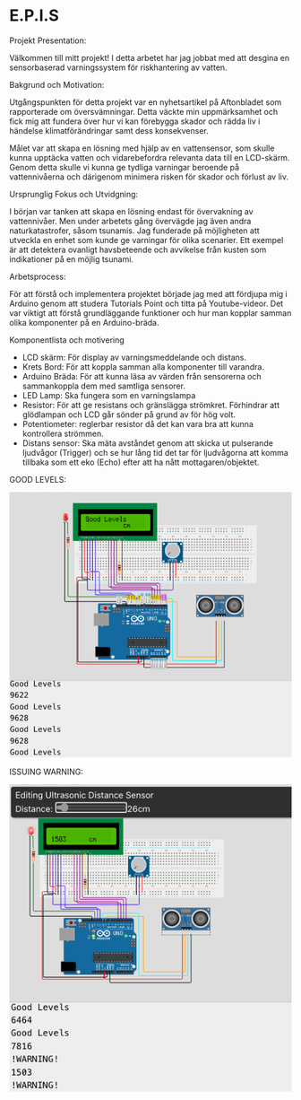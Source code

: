 # E.P.I.S
Projekt Presentation: 

Välkommen till mitt projekt!
I detta arbetet har jag jobbat med att desgina en sensorbaserad varningssystem för riskhantering av vatten. 

Bakgrund och Motivation:

Utgångspunkten för detta projekt var en nyhetsartikel på Aftonbladet som rapporterade om översvämningar. Detta väckte min uppmärksamhet och fick mig att fundera över hur vi kan förebygga skador och rädda liv i händelse klimatförändringar samt dess konsekvenser.

Målet var att skapa en lösning med hjälp av en vattensensor, som skulle kunna upptäcka vatten och vidarebefordra relevanta data till en LCD-skärm. Genom detta skulle vi kunna ge tydliga varningar beroende på vattennivåerna och därigenom minimera risken för skador och förlust av liv.

Ursprunglig Fokus och Utvidgning:

I början var tanken att skapa en lösning endast för övervakning av vattennivåer. Men under arbetets gång övervägde jag även andra naturkatastrofer, såsom tsunamis. Jag funderade på möjligheten att utveckla en enhet som kunde ge varningar för olika scenarier. Ett exempel är att detektera ovanligt havsbeteende och avvikelse från kusten som indikationer på en möjlig tsunami.

Arbetsprocess: 

För att förstå och implementera projektet började jag med att fördjupa mig i Arduino genom att studera Tutorials Point och titta på Youtube-videor. Det var viktigt att förstå grundläggande funktioner och hur man kopplar samman olika komponenter på en Arduino-bräda.

Komponentlista och motivering
- LCD skärm: För display av varningsmeddelande och distans.
- Krets Bord: För att koppla samman alla komponenter till varandra.
- Arduino Bräda: För att kunna läsa av värden från sensorerna och
sammankoppla dem med samtliga sensorer.
- LED Lamp: Ska fungera som en varningslampa
- Resistor: För att ge resistans och gränslägga strömkret. Förhindrar att
glödlampan och LCD går sönder på grund av för hög volt.
- Potentiometer: reglerbar resistor då det kan vara bra att kunna kontrollera
strömmen.
- Distans sensor: Ska mäta avståndet genom att skicka ut pulserande
ljudvågor (Trigger) och se hur lång tid det tar för ljudvågorna att komma tillbaka som ett eko (Echo) efter att ha nått mottagaren/objektet.

GOOD LEVELS:

![](GL.png)

ISSUING WARNING:

![](Warning%20.png)

